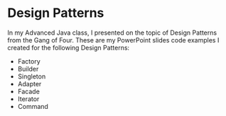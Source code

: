 # Design Patterns
In my Advanced Java class, I presented on the topic of Design Patterns from the Gang of Four. These are my PowerPoint slides code examples I created for the
following Design Patterns:


 - Factory
 - Builder
 - Singleton
 - Adapter
 - Facade
 - Iterator
 - Command
